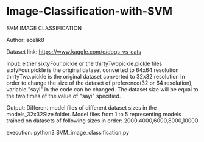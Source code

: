 # Image-Classification-with-SVM

SVM IMAGE CLASSIFICATION

Author: acelik8

Dataset link: https://www.kaggle.com/c/dogs-vs-cats

Input: either sixtyFour.pickle or the thirtyTwopickle.pickle files 
       sixtyFour.pickle is the original dataset converted to 64x64 resolution
       thirtyTwo.pickle is the original dataset converted to 32x32 resolution
       In order to change the size of the dataset of preference(32 or 64 resolution),      
       variable "sayi" in the code can be changed. The dataset size will be equal to 
       the two times of the value of "sayi" specified.

Output: Different model files of different dataset sizes in the models_32x32Size folder.
	Model files from 1 to 5 representing models trained on datasets of following 		sizes in order: 2000,4000,6000,8000,10000


execution: python3 SVM_image_classification.py
